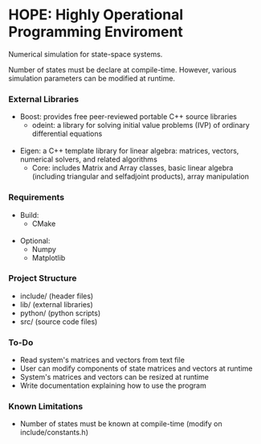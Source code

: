 # HOPE: Highly Operational Programming Enviroment

Numerical simulation for state-space systems.

Number of states must be declare at compile-time. However, various simulation parameters can be modified at runtime.

### External Libraries
- Boost: provides free peer-reviewed portable C++ source libraries
  - odeint: a library for solving initial value problems (IVP) of ordinary differential equations
<br/><br/>
- Eigen: a C++ template library for linear algebra: matrices, vectors, numerical solvers, and related algorithms
  - Core: includes Matrix and Array classes, basic linear algebra (including triangular and selfadjoint products), array manipulation

### Requirements
- Build:
  - CMake
<br/><br/>
- Optional:
  - Numpy
  - Matplotlib

### Project Structure
- include/  (header files)
- lib/      (external libraries)
- python/   (python scripts)
- src/      (source code files)

### To-Do
- Read system's matrices and vectors from text file
- User can modify components of state matrices and vectors at runtime
- System's matrices and vectors can be resized at runtime
- Write documentation explaining how to use the program

### Known Limitations
- Number of states must be known at compile-time (modify on include/constants.h)
